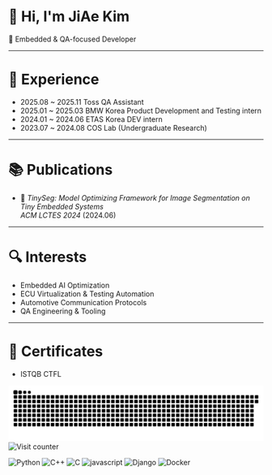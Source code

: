 
<!--
**KJA000/KJA000** is a ✨ _special_ ✨ repository because its `README.md` (this file) appears on your GitHub profile.

Here are some ideas to get you started:

- 🔭 I’m currently working on ...
- 🌱 I’m currently learning ...
- 👯 I’m looking to collaborate on ...
- 🤔 I’m looking for help with ...
- 💬 Ask me about ...
- 📫 How to reach me: ...
- 😄 Pronouns: ...
- ⚡ Fun fact: ...
-->

# 👋 Hi, I'm JiAe Kim

🚀 Embedded & QA-focused Developer  

---

# 🧪 Experience

- 2025.08 ~ 2025.11  Toss QA Assistant
- 2025.01 ~ 2025.03  BMW Korea Product Development and Testing intern
- 2024.01 ~ 2024.06  ETAS Korea DEV intern
- 2023.07 ~ 2024.08  COS Lab (Undergraduate Research)

---

# 📚 Publications

- 📄 *TinySeg: Model Optimizing Framework for Image Segmentation on Tiny Embedded Systems*  
  _ACM LCTES 2024_ (2024.06)

---

# 🔍 Interests

- Embedded AI Optimization  
- ECU Virtualization & Testing Automation  
- Automotive Communication Protocols  
- QA Engineering & Tooling

---

# 📔 Certificates

- ISTQB CTFL





<img src="https://github.com/KJA000/KJA000/blob/output/github-contribution-grid-snake.svg"/>

<img src="https://moe-counter.glitch.me/get/@:KJA000?theme=rule34" alt="Visit counter">


![Python](https://img.shields.io/badge/Python-3776AB.svg?&style=for-the-badge&logo=python&logoColor=white)
![C++](https://img.shields.io/badge/C++-00599C.svg?&style=for-the-badge&logo=cplusplus&logoColor=white)
![C](https://img.shields.io/badge/C-A8B9CC.svg?style=for-the-badge&logo=C&logoColor=white)
![javascript](https://img.shields.io/badge/javascript-F7DF1E.svg?&style=for-the-badge&logo=javascript&logoColor=white)
![Django](https://img.shields.io/badge/django-092E20.svg?style=for-the-badge&logo=django&logoColor=white)
![Docker](https://img.shields.io/badge/Docker-2496ED.svg?style=for-the-badge&logo=Docker&logoColor=white)




